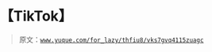 # 【TikTok】

> 原文：[`www.yuque.com/for_lazy/thfiu8/vks7gvq4115zuagc`](https://www.yuque.com/for_lazy/thfiu8/vks7gvq4115zuagc)



